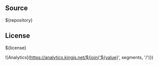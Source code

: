 ## Source
${repository}
## License
${license}

![Analytics](https://analytics.kingjs.net/${join('${value}', segments, '/')})
